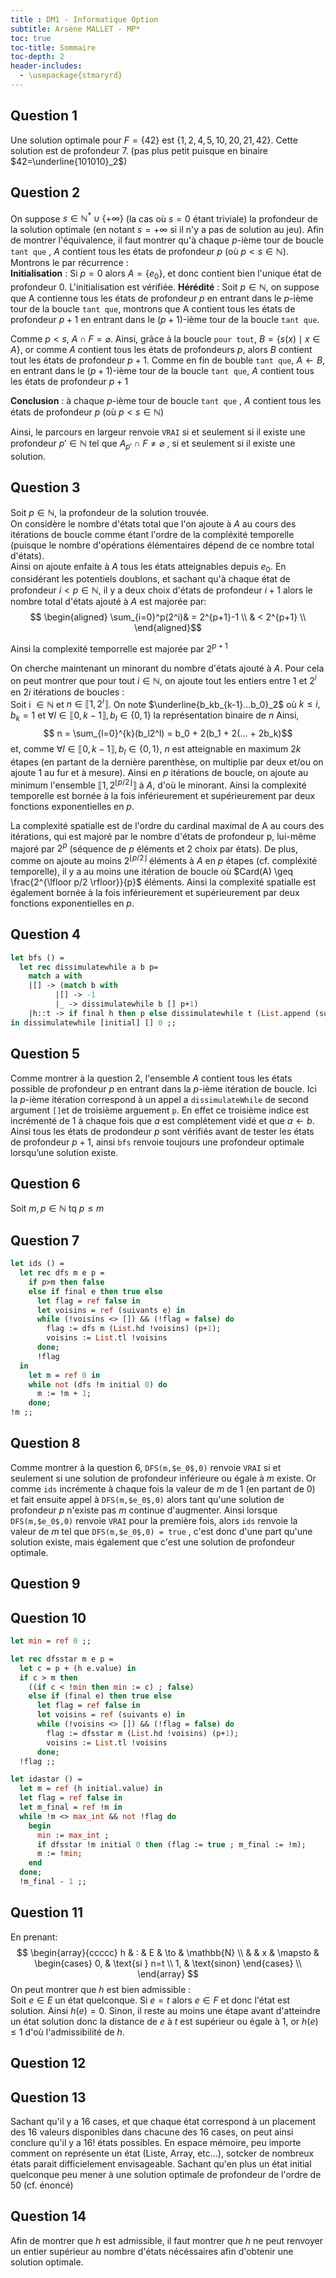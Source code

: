 ```yaml
---
title : DM1 - Informatique Option
subtitle: Arsène MALLET - MP*
toc: true
toc-title: Sommaire
toc-depth: 2
header-includes:
  - \usepackage{stmaryrd}
---
```


## Question 1

Une solution optimale pour $F = \{42\}$ est $\{1, 2, 4, 5, 10, 20, 21, 42\}$. Cette solution est de profondeur $7$. (pas plus petit puisque en binaire $42=\underline{101010}_2$)

## Question 2

On suppose $s \in \mathbb{N^*} \cup \{+\infty\}$ (la cas où $s=0$ étant triviale) la profondeur de la solution optimale (en notant $s = + \infty$ si il n'y a pas de solution au jeu). Afin de montrer l'équivalence, il faut montrer qu'à chaque $p$-ième tour de boucle `tant que` , $A$ contient tous les états de profondeur $p$ (où $p < s \in \mathbb{N}$). Montrons le par récurrence :  
**Initialisation** : Si $p = 0$ alors $A = \{e_0\}$, et donc contient bien l'unique état de profondeur $0$. L'initialisation est vérifiée. 
**Hérédité** : Soit $p \in \mathbb{N}$, on suppose que A contienne tous les états de profondeur $p$ en entrant dans le $p$-ième tour de la boucle `tant que`, montrons que A contient tous les états de profondeur $p+1$ en entrant dans le ($p+1$)-ième tour de la boucle `tant que`.

Comme $p < s$, $A \cap F = \varnothing$. Ainsi, grâce à la boucle `pour tout`, $B=\{s(x)\mid x\in A\}$, or comme $A$ contient tous les états de profondeurs $p$, alors $B$ contient tout les états de profondeur $p+1$. Comme en fin de bouble `tant que`, $A \leftarrow B$, en entrant dans le ($p+1$)-ième tour de la boucle `tant que`, $A$ contient tous les états de profondeur $p+1$

**Conclusion** : à chaque $p$-ième tour de boucle `tant que` , $A$ contient tous les états de profondeur $p$ (où $p < s \in \mathbb{N}$)

Ainsi, le parcours en largeur renvoie `VRAI` si et seulement si il existe une profondeur $p' \in \mathbb{N}$ tel que $A_{p'} \cap F \neq \varnothing$ , si et seulement si il existe une solution.

## Question 3

Soit $p \in \mathbb{N}$, la profondeur de la solution trouvée.  
On considère le nombre d'états total que l'on ajoute à $A$ au cours des itérations de boucle comme étant l'ordre de la compléxité temporelle (puisque le nombre d'opérations élémentaires dépend de ce nombre total d'états).  
Ainsi on ajoute enfaite à $A$ tous les états atteignables depuis $e_0$. En considérant les potentiels doublons, et sachant qu'à chaque état de profondeur $i < p \in \mathbb{N}$, il y a deux choix d'états de profondeur $i+1$ alors le nombre total d'états ajouté à $A$ est majorée par:
$$
\begin{aligned}
\sum_{i=0}^p(2^i)& = 2^{p+1}-1 \\
                 &  <  2^{p+1}  \\
\end{aligned}$$

Ainsi la complexité temporrelle est majorée par $2^{p+1}$

On cherche maintenant un minorant du nombre d'états ajouté à $A$. Pour cela on peut montrer que pour tout $i \in \mathbb{N}$, on ajoute tout les entiers entre $1$ et $2^i$ en $2i$ itérations de boucles :\
Soit i $\in \mathbb{N}$ et $n \in \llbracket 1,2^i \rrbracket$. On note $\underline{b_kb_{k-1}...b_0}_2$ où $k \leq i,  b_k = 1$ et $\forall l \in \llbracket 0,k-1 \rrbracket, b_l \in \{0,1\}$ la représentation binaire de $n$
Ainsi, $$ n = \sum_{l=0}^{k}(b_l2^l) = b_0 + 2(b_1 + 2(... + 2b_k)$$ et, comme $\forall l \in \llbracket 0,k-1 \rrbracket, b_l \in \{0,1\}$, $n$ est atteignable en maximum $2k$ étapes (en partant de la dernière parenthèse, on multiplie par deux et/ou on ajoute 1 au fur et à mesure). Ainsi en $p$ itérations de boucle, on ajoute au minimum l'ensemble $\llbracket 1,2^{\lfloor p/2 \rfloor} \rrbracket$ à $A$, d'où le minorant. Ainsi la complexité temporelle est bornée à la fois inférieurement et supérieurement par deux fonctions exponentielles en $p$.

La complexité spatialle est de l'ordre du cardinal maximal de A au cours des itérations, qui est majoré par le nombre d'états de profondeur p, lui-même majoré par $2^p$ (séquence de $p$ éléments et $2$ choix par états). De plus, comme on ajoute au moins $2^{\lfloor p/2 \rfloor}$ éléments à $A$ en $p$ étapes (cf. compléxité temporelle), il y a au moins une itération de boucle où $Card(A) \geq \frac{2^{\lfloor p/2 \rfloor}}{p}$ éléments. Ainsi la complexité spatialle est également bornée à la fois inférieurement et supérieurement par deux fonctions exponentielles en $p$.

## Question 4

```ocaml
let bfs () =
  let rec dissimulatewhile a b p=
    match a with
    |[] -> (match b with
          |[] -> -1
          |_ -> dissimulatewhile b [] p+1)
    |h::t -> if final h then p else dissimulatewhile t (List.append (suivants(h)) b) p
in dissimulatewhile [initial] [] 0 ;;
```

## Question 5

Comme montrer à la question 2, l'ensemble $A$ contient tous les états possible de profondeur $p$ en entrant dans la $p$-ième itération de boucle. Ici la $p$-ième itération correspond à un appel a `dissimulateWhile` de second argument `[]`et de troisième arguement `p`. En effet ce troisième indice est incrémenté de 1 à chaque fois que $a$ est complétement vidé et que $a \leftarrow b$. Ainsi tous les états de prodondeur $p$ sont vérifiés avant de tester les états de profondeur $p+1$, ainsi `bfs` renvoie toujours une profondeur optimale lorsqu’une solution existe.

## Question 6

Soit $m,p \in \mathbb{N}$ tq $p \leq m$

## Question 7

```ocaml
let ids () = 
  let rec dfs m e p = 
    if p>m then false 
    else if final e then true else
      let flag = ref false in
      let voisins = ref (suivants e) in
      while (!voisins <> []) && (!flag = false) do
        flag := dfs m (List.hd !voisins) (p+1);
        voisins := List.tl !voisins
      done;
      !flag
  in
    let m = ref 0 in
    while not (dfs !m initial 0) do
      m := !m + 1;
    done;
!m ;;
```

## Question 8

Comme montrer à la question 6,  `DFS(m,$e_0$,0)` renvoie `VRAI` si et seulement si une solution de profondeur inférieure ou égale à $m$ existe. Or comme `ids` incrémente à chaque fois la valeur de $m$ de 1 (en partant de 0) et fait ensuite appel à `DFS(m,$e_0$,0)` alors tant qu'une solution de profondeur $p$ n'existe pas $m$ continue d'augmenter. Ainsi lorsque `DFS(m,$e_0$,0)` renvoie `VRAI` pour la première fois, alors `ids` renvoie la valeur de $m$ tel que `DFS(m,$e_0$,0) = true` , c'est donc d'une part qu'une solution existe, mais également que c'est une solution de profondeur optimale.

## Question 9

## Question 10

```ocaml
let min = ref 0 ;;

let rec dfsstar m e p =
  let c = p + (h e.value) in
  if c > m then 
    ((if c < !min then min := c) ; false) 
    else if (final e) then true else
      let flag = ref false in
      let voisins = ref (suivants e) in
      while (!voisins <> []) && (!flag = false) do
        flag := dfsstar m (List.hd !voisins) (p+1);
        voisins := List.tl !voisins
      done;
  !flag ;;

let idastar () = 
  let m = ref (h initial.value) in
  let flag = ref false in
  let m_final = ref !m in
  while !m <> max_int && not !flag do 
    begin
      min := max_int ;
      if dfsstar !m initial 0 then (flag := true ; m_final := !m);
      m := !min;
    end
  done;
  !m_final - 1 ;;
  ```

## Question 11

En prenant:
$$ \begin{array}{ccccc}
h & : & E & \to & \mathbb{N} \\
 & & x & \mapsto & \begin{cases}
      0, & \text{si } n=t \\
      1, & \text{sinon}
    \end{cases} \\
 \end{array} 
$$
On peut montrer que $h$ est bien admissible :  
Soit $e \in E$ un état quelconque. Si $e = t$ alors $e \in F$ et donc l'état est solution. Ainsi $h(e) = 0$. Sinon, il reste au moins une étape avant d'atteindre un état solution donc la distance de $e$ à $t$ est supérieur ou égale à 1, or $h(e) \leq 1$ d'où l'admissibilité de $h$.

## Question 12

## Question 13
Sachant qu'il y a $16$ cases, et que chaque état correspond à un placement des $16$ valeurs disponibles dans chacune des $16$ cases, on peut ainsi conclure qu'il y a $16!$ états possibles. En espace mémoire, peu importe comment on représente un état (Liste, Array, etc...), sotcker de nombreux états parait difficielement envisageable. Sachant qu'en plus un état initial quelconque peu mener à une solution optimale de profondeur de l'ordre de 50 (cf. énoncé)

## Question 14

Afin de montrer que $h$ est admissible, il faut montrer que $h$ ne peut renvoyer un entier supérieur au nombre d'états nécéssaires afin d'obtenir une solution optimale. 
